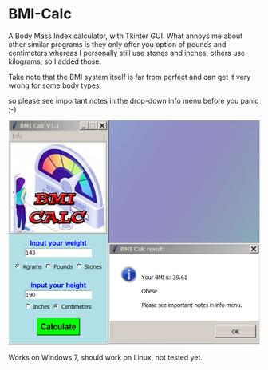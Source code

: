 # BMI-Calc
A Body Mass Index calculator, with Tkinter GUI. What annoys me about other similar programs is they only offer you option of pounds and centimeters
whereas I personally still use stones and inches, others use kilograms, so I added those.

Take note that the BMI system itself is far from perfect and can get it very wrong for some body types,

so please see important notes in the drop-down info menu before you panic ;-)

![Alt Text](https://github.com/Steve-Shambles/BMI-Calc/blob/main/bmi-calc-v1-1-tk-screenshot.png)

Works on Windows 7, should work on Linux, not tested yet.
